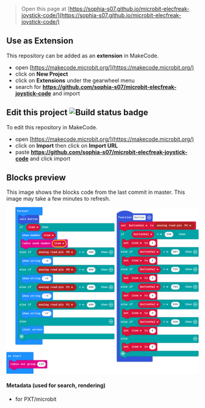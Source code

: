 
> Open this page at [https://sophia-s07.github.io/microbit-elecfreak-joystick-code/](https://sophia-s07.github.io/microbit-elecfreak-joystick-code/)

## Use as Extension

This repository can be added as an **extension** in MakeCode.

* open [https://makecode.microbit.org/](https://makecode.microbit.org/)
* click on **New Project**
* click on **Extensions** under the gearwheel menu
* search for **https://github.com/sophia-s07/microbit-elecfreak-joystick-code** and import

## Edit this project ![Build status badge](https://github.com/sophia-s07/microbit-elecfreak-joystick-code/workflows/MakeCode/badge.svg)

To edit this repository in MakeCode.

* open [https://makecode.microbit.org/](https://makecode.microbit.org/)
* click on **Import** then click on **Import URL**
* paste **https://github.com/sophia-s07/microbit-elecfreak-joystick-code** and click import

## Blocks preview

This image shows the blocks code from the last commit in master.
This image may take a few minutes to refresh.

![A rendered view of the blocks](https://github.com/sophia-s07/microbit-elecfreak-joystick-code/raw/master/.github/makecode/blocks.png)

#### Metadata (used for search, rendering)

* for PXT/microbit
<script src="https://makecode.com/gh-pages-embed.js"></script><script>makeCodeRender("{{ site.makecode.home_url }}", "{{ site.github.owner_name }}/{{ site.github.repository_name }}");</script>
